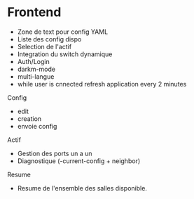 # Frontend

- Zone de text pour config YAML
- Liste des config dispo
- Selection de l'actif
- Integration du switch dynamique
- Auth/Login
- darkm-mode
- multi-langue
- while user is cnnected refresh application every 2 minutes

Config

- edit
- creation
- envoie config
  
Actif

- Gestion des ports un a un
- Diagnostique (-current-config + neighbor)

Resume

- Resume de l'ensemble des salles disponible.
